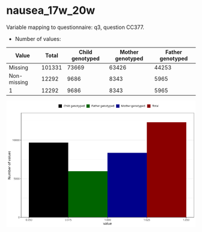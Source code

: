 # nausea_17w_20w
Variable mapping to questionnaire: q3, question CC377.
- Number of values:

| Value | Total | Child genotyped | Mother genotyped | Father genotyped |
| ----- | ----- | --------------- | ---------------- | ---------------- |
| Missing | 101331 | 73669 | 63426 | 44253 |
| Non-missing | 12292 | 9686 | 8343 | 5965 |
| 1 | 12292 | 9686 | 8343 | 5965 |



![](nausea_17w_20w_n.png)



